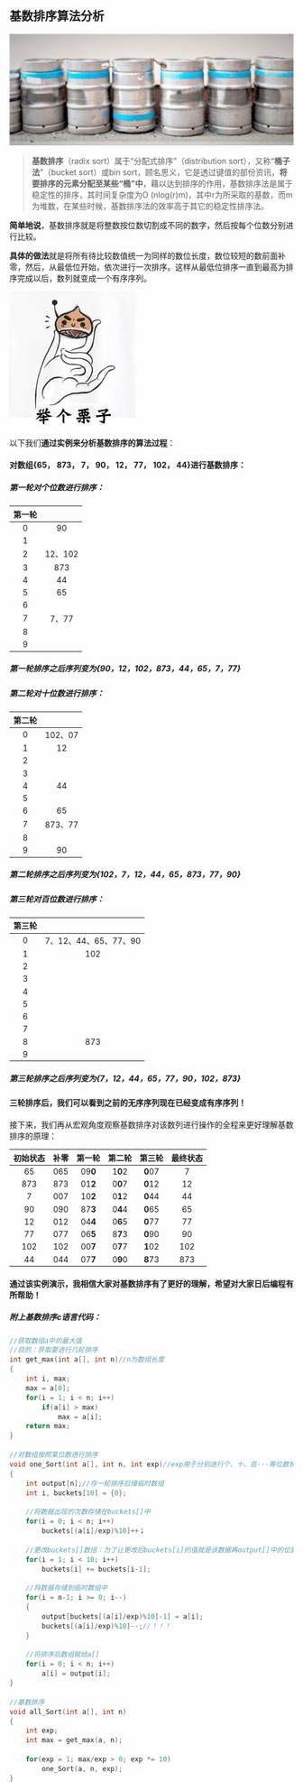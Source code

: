 ## 基数排序算法分析

![](images/paixu2.jpg)

>**基数排序**（radix sort）属于“分配式排序”（distribution sort），又称“**桶子法**”（bucket sort）或bin sort，顾名思义，它是透过键值的部份资讯，**将要排序的元素分配至某些“桶”中**，藉以达到排序的作用，基数排序法是属于稳定性的排序，其时间复杂度为O (nlog(r)m)，其中r为所采取的基数，而m为堆数，在某些时候，基数排序法的效率高于其它的稳定性排序法。

**简单地说**，基数排序就是将整数按位数切割成不同的数字，然后按每个位数分别进行比较。	

**具体的做法**就是将所有待比较数值统一为同样的数位长度，数位较短的数前面补零，然后，从最低位开始，依次进行一次排序。这样从最低位排序一直到最高为排序完成以后，数列就变成一个有序序列。

![](images/paixu1.jpg)

以下我们**通过实例来分析基数排序的算法过程**：

#### 对数组{65， 873， 7， 90， 12， 77， 102， 44}进行基数排序：

##### 第一轮对个位数进行排序：

| 第一轮   |    |  
| :--------: | :--------:| 
| 0  |  90 |  
| 1  |   | 
| 2  |   12、102| 
| 3  |  873 | 
| 4  |   44| 
| 5  |   65| 
| 6  |   | 
| 7  |   7、77| 
| 8  |   | 
| 9  |   | 

##### 第一轮排序之后序列变为{90，12，102，873，44，65，7，77}

##### 第二轮对十位数进行排序：
| 第二轮 |    |  
| :--------: | :--------:| 
| 0  |   102、07|  
| 1  |   12| 
| 2  |   | 
| 3  |   | 
| 4  |   44| 
| 5  |   | 
| 6  |   65| 
| 7  |  873、77| 
| 8  |   | 
| 9  |   90| 

##### 第二轮排序之后序列变为{102，7，12，44，65，873，77，90}

##### 第三轮对百位数进行排序：
| 第三轮 |    |  
| :--------: | :--------:| 
| 0  |   7、12、44、65、77、90|  
| 1  |   102| 
| 2  |   | 
| 3  |   | 
| 4  |   | 
| 5  |   | 
| 6  |   | 
| 7  |  | 
| 8  |   873| 
| 9  |   | 

##### 第三轮排序之后序列变为{7，12，44，65，77，90，102，873}

#### 三轮排序后，我们可以看到之前的无序序列现在已经变成有序序列！

接下来，我们再从宏观角度观察基数排序对该数列进行操作的全程来更好理解基数排序的原理：

|初始状态| 补零      |     第一轮 |   第二轮   |第三轮|最终状态|
|:-----:| :--------: | :--------:| :------: |:------:|:----:|
|65|   065  |  09**0** |  1**0**2  |**0**07|7|
|873|    873|    01**2**|    0**0**7|**0**12|12|
|7|   007  |    10**2**|   0**1**2 |**0**44|44|
|90|    090 |   87**3** |    0**4**4|**0**65|65|
|12|    012 |    04**4**|   0**6**5 |**0**77|77|
|77|    077 |   06**5** |   8**7**3 |**0**90|90|
|102|    102 |   00**7** |    0**7**7|**1**02|102|
|44|    044 |   07**7** |    0**9**0|**8**73|873|

#### 通过该实例演示，我相信大家对基数排序有了更好的理解，希望对大家日后编程有所帮助！

##### 附上基数排序c语言代码：
```cpp
//获取数组a中的最大值
//目的：获取要进行几轮排序
int get_max(int a[], int n)//n为数组长度
{
	int i, max;
	max = a[0];
	for(i = 1; i < n; i++)
		if(a[i] > max)
			max = a[i];
	return max;
}

//对数组按照某位数进行排序
void one_Sort(int a[], int n, int exp)//exp用于分别进行个、十、百···等位数排序
{
	int output[n];//存一轮排序后储临时数组
	int i, buckets[10] = {0};
	
	//将数据出现的次数存储在buckets[]中
	for(i = 0; i < n; i++)
		buckets[(a[i]/exp)%10]++；
	
	//更改buckets[]数组：为了让更改后buckets[i]的值就是该数据再output[]中的位置
	for(i = 1; i < 10; i++)
		buckets[i] += buckets[i-1];
	
	//将数据存储到临时数组中
	for(i = n-1; i >= 0; i--)
	{
		output[buckets[(a[i]/exp)%10]-1] = a[i];
		buckets[(a[i]/exp)%10]--;//！！！
	}

	//将排序后数组赋给a[]
	for(i = 0; i < n; i++)
		a[i] = output[i];
}

//基数排序
void all_Sort(int a[], int n)
{
	int exp;
	int max = get_max(a, n);
	
	for(exp = 1; max/exp > 0; exp *= 10)
		one_Sort(a, n, exp);
}
```
